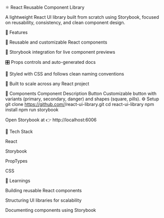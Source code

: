 ⚛️ React Reusable Component Library

A lightweight React UI library built from scratch using Storybook, focused on reusability, consistency, and clean component design.

🚀 Features

🔁 Reusable and customizable React components

📘 Storybook integration for live component previews

🎛️ Props controls and auto-generated docs

💅 Styled with CSS and follows clean naming conventions

🧠 Built to scale across any React project

🧱 Components
Component	Description
Button	Customizable button with variants (primary, secondary, danger) and shapes (square, pills).
⚙️ Setup
git clone https://github.com/<your-username>/react-ui-library.git
cd react-ui-library
npm install
npm run storybook


Open Storybook at 👉 http://localhost:6006



🧰 Tech Stack

React

Storybook

PropTypes

CSS

📘 Learnings

Building reusable React components

Structuring UI libraries for scalability

Documenting components using Storybook